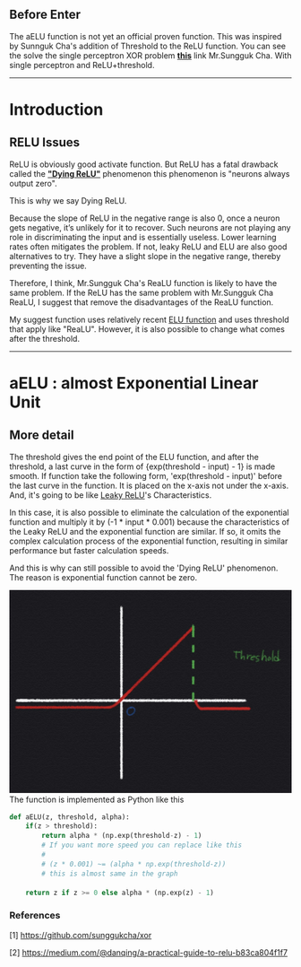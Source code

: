 ## Before Enter

The aELU function is not yet an official proven function.
This was inspired by  Sunnguk Cha's addition of Threshold to the ReLU function. You can see the solve the single perceptron XOR problem **[this](https://github.com/sunggukcha/xor)** link Mr.Sungguk Cha. With single perceptron and ReLU+threshold.
* * *

# Introduction
## RELU Issues

ReLU is obviously good activate function. But ReLU has a fatal drawback called the **["Dying ReLU"](https://medium.com/@danqing/a-practical-guide-to-relu-b83ca804f1f7)** phenomenon this phenomenon is "neurons always output zero".

This is why we say Dying ReLU.

Because the slope of ReLU in the negative range is also 0, once a neuron gets negative, it’s unlikely for it to recover. 
Such neurons are not playing any role in discriminating the input and is essentially useless. 
Lower learning rates often mitigates the problem. If not, leaky ReLU and ELU are also good alternatives to try. 
They have a slight slope in the negative range, thereby preventing the issue.

Therefore, I think, Mr.Sungguk Cha's ReaLU function is likely to have the same problem. If the ReLU has the same problem with Mr.Sungguk Cha ReaLU, I suggest that remove the disadvantages of the ReaLU function.

My suggest function uses relatively recent [ELU function](https://arxiv.org/abs/1511.07289) and uses threshold that apply like "ReaLU". However, it is also possible to change what comes after the threshold.
* * *

# aELU : almost Exponential Linear Unit
## More detail

The threshold gives the end point of the ELU function, and after the threshold, 
a last curve in the form of {exp(threshold - input) - 1} is made smooth. 
If function take the following form, 'exp(threshold - input)' before the last curve in the function.
It is placed on the x-axis not under the x-axis. 
And, it's going to be like [Leaky ReLU](https://arxiv.org/abs/1505.00853)'s Characteristics.

In this case, it is also possible to eliminate the calculation of the exponential function and multiply it by (-1 * input * 0.001) because the characteristics of the Leaky ReLU and the exponential function are similar. If so, it omits the complex calculation process of the exponential function, resulting in similar performance but faster calculation speeds.

And this is why can still possible to avoid the 'Dying ReLU' phenomenon. The reason is exponential function cannot be zero.


![Results](./image/aELU.jpeg)
The function is implemented as Python like this 

```python
def aELU(z, threshold, alpha):
    if(z > threshold):
        return alpha * (np.exp(threshold-z) - 1) 
        # If you want more speed you can replace like this 
        # 
        # (z * 0.001) ~= (alpha * np.exp(threshold-z))
        # this is almost same in the graph 
    
    return z if z >= 0 else alpha * (np.exp(z) - 1)
```


### References

[1] https://github.com/sunggukcha/xor

[2] https://medium.com/@danqing/a-practical-guide-to-relu-b83ca804f1f7
